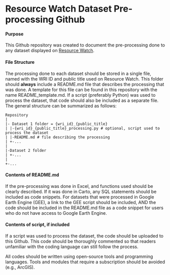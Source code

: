 # Resource Watch Dataset Pre-processing Github
#### Purpose
This Github repository was created to document the pre-processing done to any dataset displayed on [Resource Watch](https://resourcewatch.org/).

#### File Structure
The processing done to each dataset should be stored in a single file, named with the WRI ID and public title used on Resource Watch. This folder should **always** include a README.md file that describes the processing that was done. A template for this file can be found in this repository with the name README_template.md. If a script (preferably Python) was used to process the dataset, that code should also be included as a separate file. The general structure can be summarized as follows:

```
Repository
|
|- Dataset 1 folder = {wri_id}_{public_title}
| |-{wri_id}_{public_title}_processing.py # optional, script used to process the dataset
| |-README.md # file describing the processing
| +-...
|
|-Dataset 2 folder
| +-...
|
+-...
```

#### Contents of README.md
If the pre-processing was done in Excel, and functions used should be clearly described. If it was done in Carto, any SQL statements should be included as code snippets. For datasets that were processed in Google Earth Engine (GEE), a link to the GEE script should be included, AND the code should be included in the README.md file as a code snippet for users who do not have access to Google Earth Engine.

#### Contents of script, if included
If a script was used to process the dataset, the code should be uploaded to this Github. This code should be thoroughly commented so that readers unfamiliar with the coding language can still follow the process.

All codes should be written using open-source tools and programming languages. Tools and modules that require a subscription should be avoided (e.g., ArcGIS).


